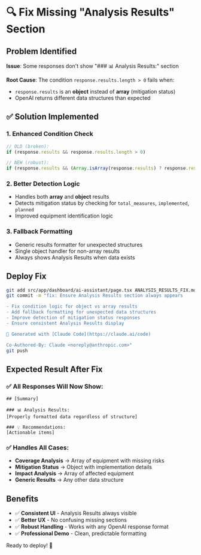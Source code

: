 # 🔍 Fix Missing "Analysis Results" Section

## Problem Identified
**Issue**: Some responses don't show "### 📊 Analysis Results:" section

**Root Cause**: The condition `response.results.length > 0` fails when:
- `response.results` is an **object** instead of **array** (mitigation status)
- OpenAI returns different data structures than expected

## ✅ Solution Implemented

### 1. **Enhanced Condition Check**
```typescript
// OLD (broken):
if (response.results && response.results.length > 0)

// NEW (robust):
if (response.results && (Array.isArray(response.results) ? response.results.length > 0 : Object.keys(response.results).length > 0))
```

### 2. **Better Detection Logic**
- Handles both **array** and **object** results
- Detects mitigation status by checking for `total_measures`, `implemented`, `planned`
- Improved equipment identification logic

### 3. **Fallback Formatting**
- Generic results formatter for unexpected structures
- Single object handler for non-array results
- Always shows Analysis Results when data exists

## Deploy Fix
```bash
git add src/app/dashboard/ai-assistant/page.tsx ANALYSIS_RESULTS_FIX.md
git commit -m "fix: Ensure Analysis Results section always appears

- Fix condition logic for object vs array results
- Add fallback formatting for unexpected data structures  
- Improve detection of mitigation status responses
- Ensure consistent Analysis Results display

🤖 Generated with [Claude Code](https://claude.ai/code)

Co-Authored-By: Claude <noreply@anthropic.com>"
git push
```

## Expected Result After Fix

### ✅ **All Responses Will Now Show:**
```
## [Summary]

### 📊 Analysis Results:
[Properly formatted data regardless of structure]

### 💡 Recommendations:
[Actionable items]
```

### ✅ **Handles All Cases:**
- **Coverage Analysis** → Array of equipment with missing risks
- **Mitigation Status** → Object with implementation details  
- **Impact Analysis** → Array of affected equipment
- **Generic Results** → Any other data structure

## Benefits
- ✅ **Consistent UI** - Analysis Results always visible
- ✅ **Better UX** - No confusing missing sections
- ✅ **Robust Handling** - Works with any OpenAI response format
- ✅ **Professional Demo** - Clean, predictable formatting

Ready to deploy! 🚀
